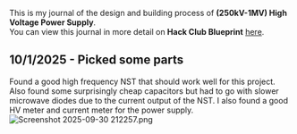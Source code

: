 <!--
  ===================    !!READ THIS NOTICE!!   ====================
  DO NOT edit this file manually. Your changes WILL BE OVERWRITTEN!
  This journal is auto generated and updated by Hack Club Blueprint.
  To edit this file, please edit your journal entries on Blueprint.
  ==================================================================
-->

This is my journal of the design and building process of **(250kV-1MV) High Voltage Power Supply**.  
You can view this journal in more detail on **Hack Club Blueprint** [here](https://blueprint.hackclub.com/projects/17).


## 10/1/2025 - Picked some parts  

Found a good high frequency NST that should work well for this project. Also found some surprisingly cheap capacitors but had to go with slower microwave diodes due to the current output of the NST. I also found a good HV meter and current meter for the power supply. ![Screenshot 2025-09-30 212257.png](https://blueprint.hackclub.com/user-attachments/blobs/redirect/eyJfcmFpbHMiOnsiZGF0YSI6ODQsInB1ciI6ImJsb2JfaWQifX0=--03adf19aa85471e2b0c97838b2031c4353bfc420/Screenshot%202025-09-30%20212257.png)
  

